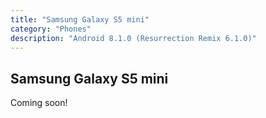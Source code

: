 ```yaml
---
title: "Samsung Galaxy S5 mini"
category: "Phones"
description: "Android 8.1.0 (Resurrection Remix 6.1.0)"
---
```


## Samsung Galaxy S5 mini

Coming soon!
